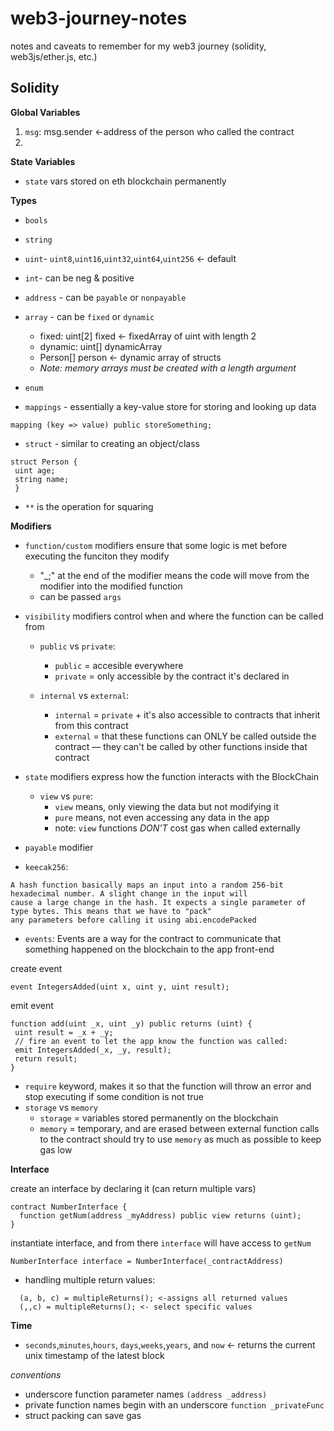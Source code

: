 # web3-journey-notes
notes and caveats to remember for my web3 journey (solidity, web3js/ether.js, etc.)

## Solidity

**Global Variables**

  1. `msg`: msg.sender <-address of the person who called the contract
  2.    

**State Variables**

- `state` vars stored on eth blockchain permanently  


**Types**
- `bools`

- `string` 

- `uint`- `uint8`,`uint16`,`uint32`,`uint64`,`uint256` <- default
- `int`- can be neg & positive

- `address` - can be `payable` or `nonpayable`

- `array` - can be `fixed` or `dynamic`
  -  fixed: uint[2] fixed <- fixedArray of uint with length 2
  -  dynamic: uint[] dynamicArray
  -  Person[] person <- dynamic array of structs
  -  _Note: memory arrays must be created with a length argument_

-  `enum`

-  `mappings` - essentially a key-value store for storing and looking up data 
 ```
 mapping (key => value) public storeSomething;
 ```
  
-  `struct` - similar to creating an object/class
 ```
 struct Person {
  uint age;
  string name;
  }
```
    
- `**` is the operation for squaring

  
**Modifiers**
  
- `function/custom` modifiers ensure that some logic is met before executing the funciton they modify
    - "_;" at the end of the modifier means the code will move from the modifier into the modified function
    - can be passed `args`

- `visibility` modifiers control when and where the function can be called from
  
  - `public` vs `private`:
    - `public` = accesible everywhere
    - `private` = only accessible by the contract it's declared in
  
  - `internal` vs `external`:
    - `internal` = `private` + it's also accessible to contracts that inherit from this contract
    - `external` = that these functions can ONLY be called outside the contract — they can't be called by other functions inside that contract

- `state` modifiers express how the function interacts with the BlockChain
  - `view` vs `pure`:
    - `view` means, only viewing the data but not modifying it
    - `pure` means, not even accessing any data in the app
    - note: `view` functions _DON'T_ cost gas when called externally

- `payable` modifier

- `keecak256`:

```
A hash function basically maps an input into a random 256-bit hexadecimal number. A slight change in the input will 
cause a large change in the hash. It expects a single parameter of type bytes. This means that we have to "pack" 
any parameters before calling it using abi.encodePacked 
```
 - `events`: Events are a way for the contract to communicate that something happened on the blockchain to the app front-end
 
 create event
 ```
 event IntegersAdded(uint x, uint y, uint result);
 ```
 emit event
 ```
 function add(uint _x, uint _y) public returns (uint) {
  uint result = _x + _y;
  // fire an event to let the app know the function was called:
  emit IntegersAdded(_x, _y, result);
  return result;
}
```
- `require` keyword, makes it so that the function will throw an error and stop executing if some condition is not true
- `storage` vs `memory`  
  - `storage` = variables stored permanently on the blockchain  
  - `memory` = temporary, and are erased between external function calls to the contract
  should try to use `memory` as much as possible to keep gas low

**Interface**

create an interface by declaring it (can return multiple vars)
```
contract NumberInterface {
  function getNum(address _myAddress) public view returns (uint);
}
```
instantiate interface, and from there `interface` will have access to `getNum`
```
NumberInterface interface = NumberInterface(_contractAddress)
```

- handling multiple return values:
 ```
   (a, b, c) = multipleReturns(); <-assigns all returned values
   (,,c) = multipleReturns(); <- select specific values
  ```

**Time**

- `seconds`,`minutes`,`hours`, `days`,`weeks`,`years`, and `now` <- returns the current unix timestamp of the latest block


*conventions*
- underscore function parameter names `(address _address)`
- private function names begin with an underscore `function _privateFunc`
- struct packing can save gas
